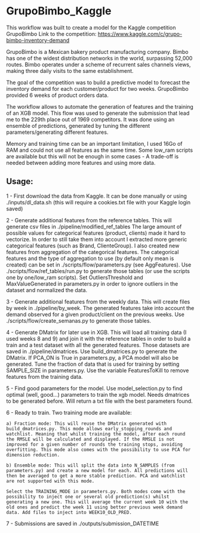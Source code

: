 # GrupoBimbo_Kaggle

This workflow was built to create a model for the Kaggle competition GrupoBimbo
Link to the competition: https://www.kaggle.com/c/grupo-bimbo-inventory-demand

GrupoBimbo is a Mexican bakery product manufacturing company.
Bimbo has one of the widest distribution networks in the world, surpassing 52,000 routes. Bimbo operates under a scheme of recurrent sales channels views, making three daily visits to the same establishment.

The goal of the competition was to build a predictive model to forecast the inventory demand for each customer/product for two weeks.
GrupoBimbo provided 6 weeks of product orders data.

The workflow allows to automate the generation of features and the training of an XGB model.
This flow was used to generate the submission that lead me to the 229th place out of 1969 competitors. It was done
using an ensemble of predictions, generated by tuning the different parameters/generating different features.

Memory and training time can be an important limitation, I used 16Go of RAM and could not use all features as the same time.
Some low_ram scripts are available but this will not be enough in some cases - A trade-off is needed between adding more features and using more data.

## Usage:

1 - First download the data from Kaggle. It can be done manually or using ./inputs/dl_data.sh (this will require a cookies.txt file with your Kaggle login saved)

2 - Generate additional features from the reference tables. This will generate csv files in ./pipeline/modified_ref_tables
The large amount of possible values for categorical features (product, clients) made it hard to vectorize. In order to still take them into account I extracted more generic categorical features (such as Brand, ClienteGroup). I also created new features from aggregation of the categorical features. The categorical features and the type of aggregation to use (by default only mean is created) can be set in ./scripts/flow/parameters.py (see AggFeatures). Use ./scripts/flow/ref_tables/run.py to generate those tables (or use the scripts one by one/low_ram scripts). Set OutliersThreshold and MaxValueGenerated in parameters.py in order to ignore outliers in the dataset and normalized the data.

3 - Generate additional features from the weekly data. This will create files by week in ./pipeline/by_week. The generated features take into account the demand observed for a given product/client on the previous weeks. Use ./scripts/flow/create_semanas.py to generate those tables.

4 - Generate DMatrix for later use in XGB. This will load all training data (I used weeks 8 and 9) and join it with the reference tables in order to build a train and a test dataset with all the generated features. Those datasets are saved in ./pipeline/dmatrices. Use build_dmatrices.py to generate the DMatrix.
If PCA_ON is True in parameters.py, a PCA model will also be generated. Tune the fraction of data that is used for training by setting SAMPLE_SIZE in parameters.py. Use the variable FeaturesToKill to remove features from the training data.

5 - Find good parameters for the model. Use model_selection.py to find optimal (well, good...) parameters to train the xgb model. Needs dmatrices to be generated before. Will return a txt file with the best parameters found.

6 - Ready to train. Two training mode are available:
    
    a) Fraction mode: This will reuse the DMatrix generated with build_dmatrices.py. This mode allows early_stopping_rounds and watchlist. Meaning that whilst training the model, after each round the RMSLE will be calculated and displayed. If the RMSLE is not improved for a given number of rounds the training stops, avoiding overfitting. This mode also comes with the possibility to use PCA for dimension reduction.
    
    b) Ensemble mode: This will split the data into N_SAMPLES (from parameters.py) and create a new model for each. All predictions will then be averaged to get a more stable prediction. PCA and watchlist are not supported with this mode.
    
    Select the TRAINING_MODE in parameters.py. Both modes come with the possibility to inject one or several old prediction(s) whilst generating a new one. This will average the current week 10 with the old ones and predict the week 11 using better previous week demand data. Add files to inject into WEEK10_OLD_PRED.
    
7 - Submissions are saved in ./outputs/submission_DATETIME
